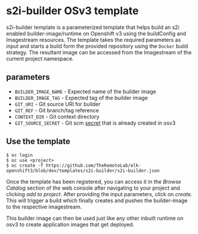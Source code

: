 # s2i-builder OSv3 template

s2i-builder template is a parameterized template that helps build an s2i enabled builder-image/runtime on Openshift v3 using the buildConfig and Imagestream resources. The template takes the required parameters as input and starts a build form the provided repository using the `Docker` build strategy. The resultant image can be accessed from the Imagestream of the current project namespace.

## parameters
- `BUILDER_IMAGE_NAME` - Expected name of the builder image
- `BUILDER_IMAGE_TAG` - Expected tag of the builder image
- `GIT_URI` - Git source URI for builder
- `GIT_REF` - Git branch/tag reference
- `CONTEXT_DIR` - Git context directory
- `GIT_SOURCE_SECRET` - Git scm [secret](https://docs.openshift.com/enterprise/3.1/dev_guide/builds.html#source-code) that is already created in osv3

## Use the template

````
$ oc login
$ oc use <project>
$ oc create -f https://github.com/TheRemoteLab/elk-openshift3/blob/dev/templates/s2i-builder/s2i-builder.json
````
Once the template has been registered, you can access it in the *Browse Catalog* section of the web console after navigating to your project and clicking *add to project*. After providing the input parameters, click on *create*. This will trigger a build which finally creates and pushes the builder-image to the respective imagestream.

This builder image can then be used just like any other inbuilt runtime on osv3 to create application images that get deployed.
